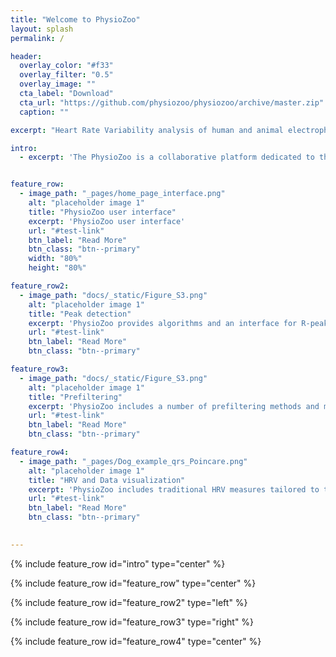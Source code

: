 ```yaml
---
title: "Welcome to PhysioZoo"
layout: splash
permalink: /

header:
  overlay_color: "#f33"
  overlay_filter: "0.5"
  overlay_image: ""
  cta_label: "Download"
  cta_url: "https://github.com/physiozoo/physiozoo/archive/master.zip"
  caption: ""

excerpt: "Heart Rate Variability analysis of human and animal electrophysiological data"

intro: 
  - excerpt: 'The PhysioZoo is a collaborative platform dedicated to the study of the heart rate variability (HRV) in mammals’ electrophysiological recordings.'


feature_row:
  - image_path: "_pages/home_page_interface.png"
    alt: "placeholder image 1"
    title: "PhysioZoo user interface"
    excerpt: 'PhysioZoo user interface'
    url: "#test-link"
    btn_label: "Read More"
    btn_class: "btn--primary"
    width: "80%"
    height: "80%"

feature_row2:
  - image_path: "docs/_static/Figure_S3.png"
    alt: "placeholder image 1"
    title: "Peak detection"
    excerpt: 'PhysioZoo provides algorithms and an interface for R-peak detection from mammalian data'
    url: "#test-link"
    btn_label: "Read More"
    btn_class: "btn--primary"

feature_row3:
  - image_path: "docs/_static/Figure_S3.png"
    alt: "placeholder image 1"
    title: "Prefiltering"
    excerpt: 'PhysioZoo includes a number of prefiltering methods and manual annotations tools (peak and data quality) to ensure the reliability of the analyzed data.'
    url: "#test-link"
    btn_label: "Read More"
    btn_class: "btn--primary"

feature_row4:
  - image_path: "_pages/Dog_example_qrs_Poincare.png"
    alt: "placeholder image 1"
    title: "HRV and Data visualization"
    excerpt: 'PhysioZoo includes traditional HRV measures tailored to the mammal that is studied and data visualization features include Poincare plots, power spectrum, distribution of NN intervals, multi scale entropy and more.'
    url: "#test-link"
    btn_label: "Read More"
    btn_class: "btn--primary"
    

---
```


{% include feature_row id="intro" type="center" %}

{% include feature_row id="feature_row" type="center" %}

{% include feature_row id="feature_row2" type="left" %}

{% include feature_row id="feature_row3" type="right" %}

{% include feature_row id="feature_row4" type="center" %}
